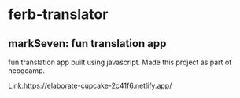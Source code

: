 # ferb-translator
## markSeven: fun translation app

fun translation app built using javascript. Made this project as part of neogcamp.

Link:https://elaborate-cupcake-2c41f6.netlify.app/

